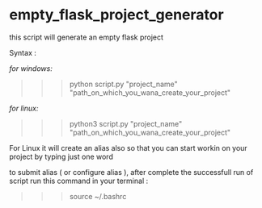 # empty_flask_project_generator
this script will generate an empty flask project

Syntax : 

*for windows:*
  >>>python script.py "project_name" "path_on_which_you_wana_create_your_project"
  
*for linux:*
  >>>python3 script.py "project_name" "path_on_which_you_wana_create_your_project"
  
For Linux it will create an alias also so that you can start workin on your project by typing just one word

to submit alias ( or configure alias ), after complete the successfull run of script run this command in your terminal :

>>>source ~/.bashrc
  
